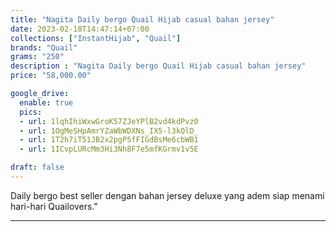 ```yaml
---
title: "Nagita Daily bergo Quail Hijab casual bahan jersey"
date: 2023-02-18T14:47:14+07:00
collections: ["InstantHijab", "Quail"]
brands: "Quail"
grams: "250"
description : "Nagita Daily bergo Quail Hijab casual bahan jersey"
price: "58,000.00"

google_drive:
  enable: true
  pics:
  - url: 1lqhIhiWxwGroK57ZJeYPlB2vd4kdPvz0
  - url: 1OgMeSHpAmrYZaWbWDXNs_IX5-l3kQlD_
  - url: 1T2h7iT51JB2x2pgP5fFIGdBsMe6cbWB1
  - url: 1ICvpLURcMm3Hi3Nh8F7e5mfKGrmv1v5E

draft: false
---
```


Daily bergo best seller dengan bahan jersey deluxe yang adem siap menami hari-hari Quailovers."

-----------      
  
